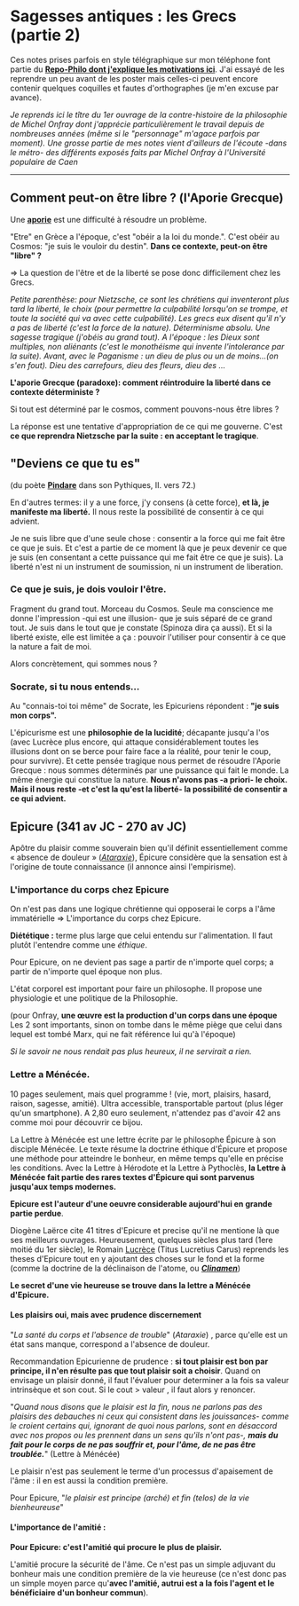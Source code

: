 # Sagesses antiques : les Grecs (partie 2) 

Ces notes prises parfois en style télégraphique sur mon téléphone font partie du __[Repo-Philo dont j'explique les motivations ici](Readme.md)__. J'ai essayé de les reprendre un peu avant de les poster mais celles-ci peuvent encore contenir quelques coquilles et fautes d'orthographes (je m'en excuse par avance). 

*Je reprends ici le tître du 1er ouvrage de la contre-histoire de la philosophie de Michel Onfray dont j'apprécie particulièrement le travail depuis de nombreuses années (même si le "personnage" m'agace parfois par moment). Une grosse partie de mes notes vient d'ailleurs de l'écoute -dans le métro- des différents exposés faits par Michel Onfray à l'Université populaire de Caen*

- - -

## Comment peut-on être libre ? (l'Aporie Grecque)

Une __[aporie](https://fr.wikipedia.org/wiki/Aporie)__ est une difficulté à résoudre un problème. 

"Etre" en Grèce a l'époque, c'est "obéir a la loi du monde.". C'est obéir au Cosmos: "je suis le vouloir du destin".  __Dans ce contexte, peut-on être "libre" ?__

=> La question de l'être et de la liberté se pose donc difficilement chez les Grecs.

*Petite parenthèse: pour Nietzsche, ce sont les chrétiens qui inventeront plus tard la liberté, le choix (pour permettre la culpabilité lorsqu'on se trompe, et toute la société qui va avec cette culpabilité). Les grecs eux disent qu'il n'y a pas de liberté (c'est la force de la nature). Déterminisme absolu. Une sagesse tragique (j'obéis au grand tout). A l'époque : les Dieux sont multiples, non aliénants (c'est le monothéisme qui invente l'intolerance par la suite). Avant, avec le Paganisme : un dieu de plus ou un de moins...(on s'en fout). Dieu des carrefours, dieu des fleurs, dieu des ...*

__L'aporie Grecque (paradoxe): comment réintroduire la liberté dans ce contexte déterministe ?__

Si tout est déterminé par le cosmos, comment pouvons-nous être libres ? 

La réponse est une tentative d'appropriation de ce qui me gouverne. C'est __ce que reprendra Nietzsche par la suite : en acceptant le tragique__. 

## "Deviens ce que tu es" 
(du poète __[Pindare](https://fr.wikipedia.org/wiki/Pindare)__ dans son Pythiques, II. vers 72.)

En d'autres termes: il y a une force, j'y consens (à cette force), __et là, je manifeste ma liberté.__ Il nous reste la possibilité de consentir à ce qui advient.

Je ne suis libre que d'une seule chose : consentir a la force qui me fait être ce que je suis. Et c'est a partie de ce moment là que je peux devenir ce que je suis (en consentant a cette puissance qui me fait être ce que je suis). La liberté n'est ni un instrument de soumission, ni un instrument de liberation. 

### Ce que je suis, je dois vouloir l'être.

Fragment du grand tout. Morceau du Cosmos. Seule ma conscience me donne l'impression -qui est une illusion- que je suis séparé de ce grand tout. Je suis dans le tout que je constate (Spinoza dira ça aussi). Et si la liberté existe, elle est limitée a ça : pouvoir l'utiliser pour consentir à ce que la nature a fait de moi. 

Alors concrètement, qui sommes nous ?

### Socrate, si tu nous entends...

Au "connais-toi toi même" de Socrate, les Epicuriens répondent : __"je suis mon corps".__

L'épicurisme est une __philosophie de la lucidité__; décapante jusqu'a l'os (avec Lucrèce plus encore, qui attaque considérablement toutes les illusions dont on se berce pour faire face a la réalité, pour tenir le coup, pour survivre). Et cette pensée tragique nous permet de résoudre l'Aporie Grecque : nous sommes déterminés par une puissance qui fait le monde. La même énergie qui constitue la nature. __Nous n'avons pas -a priori- le choix. Mais il nous reste -et c'est la qu'est la liberté- la possibilité de consentir a ce qui advient.__

## Epicure (341 av JC - 270 av JC)

Apôtre du plaisir comme souverain bien qu'il définit essentiellement comme « absence de douleur » (*[Ataraxie](https://fr.wikipedia.org/wiki/Ataraxie)*), Épicure considère que la sensation est à l'origine de toute connaissance (il annonce ainsi l'empirisme).

### L'importance du corps chez Epicure

On n'est pas dans une logique chrétienne qui opposerai le corps a l'âme immatérielle => L'importance du corps chez Epicure. 

__Diététique :__ terme plus large que celui entendu sur l'alimentation. Il faut plutôt l'entendre comme une *éthique*.

Pour Epicure, on ne devient pas sage a partir de n'importe quel corps; a partir de n'importe quel époque non plus. 

L'état corporel est important pour faire un philosophe. Il propose une physiologie et une politique de la Philosophie.

(pour Onfray, __une œuvre est la production d'un corps dans une époque__ Les 2 sont importants, sinon on tombe dans le même piège que celui dans lequel est tombé Marx, qui ne fait référence lui qu'à l'époque)

*Si le savoir ne nous rendait pas plus heureux, il ne servirait a rien.*

### Lettre a Ménécée.

10 pages seulement, mais quel programme ! (vie, mort, plaisirs, hasard, raison, sagesse, amitié). Ultra accessible, transportable partout (plus léger qu'un smartphone). A 2,80 euro seulement, n'attendez pas d'avoir 42 ans comme moi pour découvrir ce bijou. 

La Lettre à Ménécée est une lettre écrite par le philosophe Épicure à son disciple Ménécée. Le texte résume la doctrine éthique d'Épicure et propose une méthode pour atteindre le bonheur, en même temps qu'elle en précise les conditions. Avec la Lettre à Hérodote et la Lettre à Pythoclès, __la Lettre à Ménécée fait partie des rares textes d'Épicure qui sont parvenus jusqu'aux temps modernes.__

__Epicure est l'auteur d'une oeuvre considerable aujourd'hui en grande partie perdue__. 

Diogène Laërce cite 41 titres d'Epicure et precise qu'il ne mentione là que ses meilleurs ouvrages. Heureusement, quelques siècles plus tard (1ere moitié du 1er siècle), le Romain [Lucrèce](https://fr.wikipedia.org/wiki/Lucr%C3%A8ce) (Titus Lucretius Carus) reprends les theses d'Epicure tout en y ajoutant des choses sur le fond et la forme (comme la doctrine de la déclinaison de l'atome, ou __*[Clinamen](https://fr.wikipedia.org/wiki/Clinamen)*__)


__Le secret d'une vie heureuse se trouve dans la lettre a Ménécée d'Epicure.__

#### Les plaisirs oui, mais avec prudence discernement 

"*La santé du corps et l'absence de trouble*" (*Ataraxie*) , parce qu'elle est un état sans manque, correspond a l'absence de douleur. 

Recommandation Epicurienne de prudence : __si tout plaisir est bon par principe, il n'en résulte pas que tout plaisir soit a choisir__. Quand on envisage un plaisir donné, il faut l'évaluer pour determiner a la fois sa valeur intrinsèque et son cout. Si le cout > valeur , il faut alors y renoncer.

"*Quand nous disons que le plaisir est la fin, nous ne parlons pas des plaisirs des debauches ni ceux qui consistent dans les jouissances- comme le croient certains qui, ignorant de quoi nous parlons, sont en désaccord avec nos propos ou les prennent dans un sens qu'ils n'ont pas-, __mais du fait pour le corps de ne pas souffrir et, pour l'âme, de ne pas être troublée.__*" (Lettre à Ménécée)
 
Le plaisir n'est pas seulement le terme d'un processus d'apaisement de l'âme : il en est aussi la condition première. 

Pour Epicure, "*le plaisir est principe (arché) et fin (telos) de la vie bienheureuse*"

#### L'importance de l'amitié :

__Pour Epicure: c'est l'amitié qui procure le plus de plaisir.__

L'amitié procure la sécurité de l'âme. Ce n'est pas un simple adjuvant du bonheur mais une condition première de la vie heureuse (ce n'est donc pas un simple moyen parce qu'__avec l'amitié, autrui est a la fois l'agent et le bénéficiaire d'un bonheur commun__).
